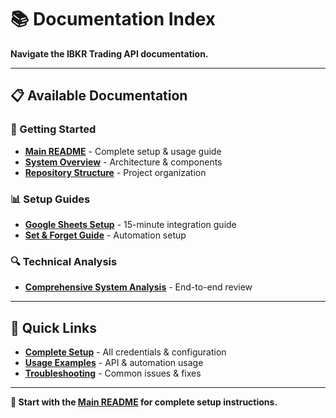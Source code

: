 # 📚 Documentation Index

**Navigate the IBKR Trading API documentation.**

---

## 📋 **Available Documentation**

### **🚀 Getting Started**
- **[Main README](../README.md)** - Complete setup & usage guide
- **[System Overview](SYSTEM_OVERVIEW.md)** - Architecture & components
- **[Repository Structure](REPOSITORY_STRUCTURE.md)** - Project organization

### **📊 Setup Guides**
- **[Google Sheets Setup](GSHEETS_SETUP_GUIDE.md)** - 15-minute integration guide
- **[Set & Forget Guide](SET_AND_FORGET_GUIDE.md)** - Automation setup

### **🔍 Technical Analysis**
- **[Comprehensive System Analysis](COMPREHENSIVE_SYSTEM_ANALYSIS.md)** - End-to-end review

---

## 🎯 **Quick Links**

- **[Complete Setup](../README.md#complete-setup-guide)** - All credentials & configuration
- **[Usage Examples](../README.md#api-endpoints)** - API & automation usage
- **[Troubleshooting](../README.md#troubleshooting)** - Common issues & fixes

---

**📖 Start with the [Main README](../README.md) for complete setup instructions.**
